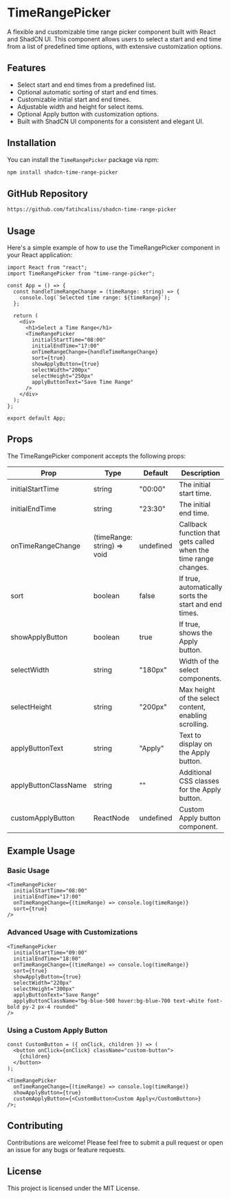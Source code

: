 # TimeRangePicker

A flexible and customizable time range picker component built with React and ShadCN UI. This component allows users to select a start and end time from a list of predefined time options, with extensive customization options.

## Features

- Select start and end times from a predefined list.
- Optional automatic sorting of start and end times.
- Customizable initial start and end times.
- Adjustable width and height for select items.
- Optional Apply button with customization options.
- Built with ShadCN UI components for a consistent and elegant UI.

## Installation

You can install the `TimeRangePicker` package via npm:

```bash
npm install shadcn-time-range-picker
```

## GitHub Repository

```bash
https://github.com/fatihcaliss/shadcn-time-range-picker
```

## Usage

Here's a simple example of how to use the TimeRangePicker component in your React application:

```tsx
import React from "react";
import TimeRangePicker from "time-range-picker";

const App = () => {
  const handleTimeRangeChange = (timeRange: string) => {
    console.log(`Selected time range: ${timeRange}`);
  };

  return (
    <div>
      <h1>Select a Time Range</h1>
      <TimeRangePicker
        initialStartTime="08:00"
        initialEndTime="17:00"
        onTimeRangeChange={handleTimeRangeChange}
        sort={true}
        showApplyButton={true}
        selectWidth="200px"
        selectHeight="250px"
        applyButtonText="Save Time Range"
      />
    </div>
  );
};

export default App;
```

## Props

The TimeRangePicker component accepts the following props:

| Prop                 | Type                        | Default   | Description                                                     |
| -------------------- | --------------------------- | --------- | --------------------------------------------------------------- |
| initialStartTime     | string                      | "00:00"   | The initial start time.                                         |
| initialEndTime       | string                      | "23:30"   | The initial end time.                                           |
| onTimeRangeChange    | (timeRange: string) => void | undefined | Callback function that gets called when the time range changes. |
| sort                 | boolean                     | false     | If true, automatically sorts the start and end times.           |
| showApplyButton      | boolean                     | true      | If true, shows the Apply button.                                |
| selectWidth          | string                      | "180px"   | Width of the select components.                                 |
| selectHeight         | string                      | "200px"   | Max height of the select content, enabling scrolling.           |
| applyButtonText      | string                      | "Apply"   | Text to display on the Apply button.                            |
| applyButtonClassName | string                      | ""        | Additional CSS classes for the Apply button.                    |
| customApplyButton    | ReactNode                   | undefined | Custom Apply button component.                                  |

## Example Usage

### Basic Usage

```tsx
<TimeRangePicker
  initialStartTime="08:00"
  initialEndTime="17:00"
  onTimeRangeChange={(timeRange) => console.log(timeRange)}
  sort={true}
/>
```

### Advanced Usage with Customizations

```tsx
<TimeRangePicker
  initialStartTime="09:00"
  initialEndTime="18:00"
  onTimeRangeChange={(timeRange) => console.log(timeRange)}
  sort={true}
  showApplyButton={true}
  selectWidth="220px"
  selectHeight="300px"
  applyButtonText="Save Range"
  applyButtonClassName="bg-blue-500 hover:bg-blue-700 text-white font-bold py-2 px-4 rounded"
/>
```

### Using a Custom Apply Button

```tsx
const CustomButton = ({ onClick, children }) => (
  <button onClick={onClick} className="custom-button">
    {children}
  </button>
);

<TimeRangePicker
  onTimeRangeChange={(timeRange) => console.log(timeRange)}
  showApplyButton={true}
  customApplyButton={<CustomButton>Custom Apply</CustomButton>}
/>;
```

## Contributing

Contributions are welcome! Please feel free to submit a pull request or open an issue for any bugs or feature requests.

## License

This project is licensed under the MIT License.
